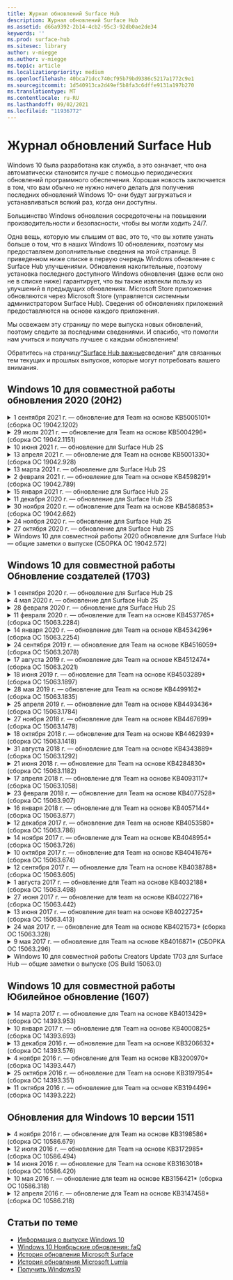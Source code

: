 ```yaml
---
title: Журнал обновлений Surface Hub
description: Журнал обновлений Surface Hub
ms.assetid: d66a9392-2b14-4cb2-95c3-92db0ae2de34
keywords: ''
ms.prod: surface-hub
ms.sitesec: library
author: v-miegge
ms.author: v-miegge
ms.topic: article
ms.localizationpriority: medium
ms.openlocfilehash: 40bca71dcc740cf95b79bd9386c5217a1772c9e1
ms.sourcegitcommit: 1d540913ca2d49ef5b8fa3c6dffe9131a197b270
ms.translationtype: MT
ms.contentlocale: ru-RU
ms.lasthandoff: 09/02/2021
ms.locfileid: "11936772"
---
```

# <a name="surface-hub-update-history"></a>Журнал обновлений Surface Hub

Windows 10 была разработана как служба, а это означает, что она автоматически становится лучше с помощью периодических обновлений программного обеспечения. Хорошая новость заключается в том, что вам обычно не нужно ничего делать для получения последних обновлений Windows 10- они будут загружаться и устанавливаться всякий раз, когда они доступны.

Большинство Windows обновления сосредоточены на повышении производительности и безопасности, чтобы вы могли ходить 24/7.

Одна вещь, которую мы слышим от вас, это то, что вы хотите узнать больше о том, что в наших Windows 10 обновлениях, поэтому мы предоставляем дополнительные сведения на этой странице. В приведенном ниже списке в первую очередь Windows обновление с Surface Hub улучшениями. Обновления накопительные, поэтому установка последнего доступного Windows обновления (даже если оно не в списке ниже) гарантирует, что вы также извлекли пользу из улучшений в предыдущих обновлениях. Microsoft Store приложения обновляются через Microsoft Store (управляется системным администратором Surface Hub). Сведения об обновлениях приложений предоставляются на основе каждого приложения.

Мы освежаем эту страницу по мере выпуска новых обновлений, поэтому следите за последними сведениями. И спасибо, что помогли нам учиться и получать лучшее с каждым обновлением!

Обратитесь на страницу["Surface Hub важные](https://support.microsoft.com/products/surface-devices/surface-hub)сведения" для связанных тем текущих и прошлых выпусков, которые могут потребовать вашего внимания.

## <a name="windows-10-team-2020-update-20h2"></a>Windows 10 для совместной работы обновления 2020 (20H2)

<details>
<summary>1 сентября 2021 г. — обновление для Team на основе KB5005101* (сборка ОС 19042.1202)</summary>

Это обновление для Surface Hub содержит улучшения качества и исправления безопасности. Основные обновления для Surface Hub, описанные в Windows 10 для совместной работы [2020 обновление 1](https://techcommunity.microsoft.com/t5/surface-it-pro-blog/windows-10-team-2020-update-1-released-to-all-surface-hubs/ba-p/2653503), а также включают в себя ниже:

* Повышает надежность некоторых сценариев настройки учетной записи устройств при использовании локального Exchange почтового ящика.

Обратитесь к руководству [по Surface Hub администрирования](/surface-hub/) для включения и отключения функций и служб устройства. *[KB5005101](https://support.microsoft.com/help/5005101)
</details>

<details>
<summary>29 июля 2021 г. — обновление для Team на основе KB5004296* (сборка ОС 19042.1151)</summary>

Это обновление для Surface Hub содержит улучшения качества и исправления безопасности. Основные обновления для Surface Hub, которые еще не описаны в Windows 10 [обновления,](https://support.microsoft.com/help/4581839/windows-10-update-history)включают:

* Обновление функции "Сбор журналов", чтобы включить Windows диагностические данные в формате csv.
* Исправление, которое гарантирует полное удаление всех данных, связанных с Chromium.
* Улучшает некоторые сценарии с помощью концентраторов Surface, присоединив Azure AD, при использовании Authenticator приложения.

Обратитесь к руководству [по Surface Hub администрирования](/surface-hub/) для включения и отключения функций и служб устройства. *[KB5004296](https://support.microsoft.com/help/5004296)
</details>

<details>
<summary>10 июня 2021 г. — обновление для Surface Hub 2S</summary>

Это обновление специфичен для Surface Hub 2S и предоставляет обновления драйвера и прошивки, описанные ниже:

* Обновление surface UEFI — 694.3751.768.0
  * Устранение критической уязвимости безопасности и повышение устойчивости системы.
* Обновление прошивки Surface ME — 11.8.86.3877
  * Устранение критической уязвимости безопасности и повышение устойчивости системы.
* Драйвер интерфейса интерфейса двигателя управления Intel (R) — 2102.100.0.1044
  * Устранение критической уязвимости безопасности и повышение устойчивости системы.
</details>

<details>
<summary>13 апреля 2021 г. — обновление для Team на основе KB5001330* (сборка ОС 19042.928)</summary>

Это обновление для Surface Hub содержит улучшения качества и исправления безопасности. Основные обновления для Surface Hub, которые еще не описаны в Windows 10 [обновления,](https://support.microsoft.com/help/4581839/windows-10-update-history)включают:

* Устраняется проблема, из-за которой Surface Hub устройств устанавливали только Windows обновления безопасности, а не Windows накопительных обновлений.

Обратитесь к руководству [по Surface Hub администрирования](/surface-hub/) для включения и отключения функций и служб устройства. *[KB5001330](https://support.microsoft.com/help/5001330)
</details>

<details>
<summary>13 марта 2021 г. — обновление для Surface Hub 2S</summary>

Это обновление специфичен для Surface Hub 2S и предоставляет обновления драйвера и прошивки, описанные ниже:

* Драйвер intel (R) Bluetooth - 22.30.0.4
  * Повышает безопасность и стабильность системы.
* Драйвер графики Intel (R) — 27.20.100.8682
  * Повышает безопасность и стабильность системы.
* Драйвер intel (R) Wi-Fi - 22.30.0.11
  * Повышает безопасность и стабильность системы.
</details>

<details>
<summary>2 февраля 2021 г. — обновление для Team на основе KB4598291* (сборка ОС 19042.789)</summary>

Это обновление для Surface Hub содержит улучшения качества и исправления безопасности. Основные обновления для Surface Hub, которые еще не описаны в Windows 10 [обновления,](https://support.microsoft.com/help/4581839/windows-10-update-history)включают:

* Исправление, позволяющее синхронизировать календарь с Exchange, если upN учетной записи устройства не равен smTP.
* Добавляет администраторам возможность отключить использование современной проверки подлинности во время синхронизации календаря с Exchange.
* Гарантирует, Surface Hub пользователям не будет предложено вводить учетные данные прокси после включения функции "Использование учетных данных учетных записей устройств".
* Устраняет проблему, Windows проверки обновлений и обновлений магазина никогда не будут завершены, если используется прокси-сервер, требующий проверки подлинности.
* Повышает надежность приложения Подключение во время подключенных сценариев ingest.

Обратитесь к руководству [по Surface Hub администрирования](/surface-hub/) для включения и отключения функций и служб устройства. *[KB4598291](https://support.microsoft.com/help/4598291)
</details>

<details>
<summary>15 января 2021 г. — обновление для Surface Hub 2S</summary>

Это обновление специфичен для Surface Hub 2S и предоставляет обновления драйвера и прошивки, описанные ниже:

* Обновление прошивки Surface SMC — 3.93.139.0
* Обновление surface UEFI — 694.3473.768.0
</details>

<details>
<summary>11 декабря 2020 г. — обновление для Surface Hub 2S</summary>

Это обновление специфичен для Surface Hub 2S и предоставляет обновления драйвера и прошивки, описанные ниже:

* Обновление прошивки Surface SMC — 3.92.139.0
* Обновление surface UEFI — 694.3447.768.0
</details>

<details>
<summary>30 ноября 2020 г. — обновление для Team на основе KB4586853* (сборка ОС 19042.662)</summary>

Это обновление для Surface Hub содержит улучшения качества и исправления безопасности. Основные обновления для Surface Hub, которые еще не описаны в Windows 10 [обновления,](https://support.microsoft.com/help/4581839/windows-10-update-history)включают:

* Обновление страницы конфиденциальности Параметры, чтобы предоставить дополнительные параметры.
* Устраняет проблему, из-за которой собрания, которые уже начались, не отображались на экране Welcome/Start.
* Устраняет проблему с восстановлением облачности для неавъессийных локализов.
* Skype для бизнеса
  * Повышает производительность звука в направлении.
  * Уменьшенные звуки "нажатие пера" при использовании пера во время Skype для бизнеса вызовов.
* Повышает надежность при регистрации в Windows инсайдерской программы.
* Повышает надежность оболочки Windows Team.

Обратитесь к руководству [по Surface Hub администрирования](/surface-hub/) для включения и отключения функций и служб устройства. *[KB4586853](https://support.microsoft.com/help/4586853)
</details>

<details>
<summary>24 ноября 2020 г. — обновление для Surface Hub 2S</summary>

Это обновление специфичен для Surface Hub 2S и предоставляет обновления драйвера и прошивки, описанные ниже:

* Обновление прошивки Surface SMC — 3.91.139.0
  * Повышение надежности подключенного ожидания.
* Обновление прошивки Surface Touch — 3.91.139.0
  * Улучшение подключения к сенсорной реакции в режиме ожидания.
* Обновление аудиопрограммы Surface USB - 3.91.139.0
* Обновление прошивки Surface Pen — 3.91.139.0
</details>

<details>
<summary>27 октября 2020 г. — обновление для Surface Hub 2S</summary>

Это обновление специфичен для Surface Hub 2S и предоставляет обновления драйвера и прошивки, описанные ниже:

* Обновление прошивки Aggregator Surface System — 4.14.139.0
* Обновление surface UEFI — 694.3386.768.0
</details>

<details>
<summary>Windows 10 для совместной работы 2020 обновление для Surface Hub — общие заметки о выпуске (СБОРКА ОС 19042.572)</summary>

Это обновление для Surface Hub содержит улучшения качества и исправления безопасности. Ключевые обновления для Surface Hub, которые еще не описаны в Windows 10 [истории](https://support.microsoft.com/help/4581839/windows-10-update-history)обновления, отмечены на странице "Что нового в Windows 10 для совместной работы[2020 update".](/surface-hub/surface-hub-2020-update-whats-new)

Дополнительные сведения о доступности обновления по регионам, методу рассылки и типу устройств можно найти на странице "Установка обновления[Windows 10 для совместной работы 2020".](/surface-hub/surface-hub-2020-update)
</details>

## <a name="windows-10-team-creators-update-1703"></a>Windows 10 для совместной работы Обновление создателей (1703)

<details>
<summary>1 сентября 2020 г. — обновление для Surface Hub 2S</summary>

Это обновление специфичен для Surface Hub 2S и предоставляет обновления драйвера и прошивки, описанные ниже:

* Обновление прошивки Surface SMC — 1.177.139.0
  * Улучшает сценарии ремонта полей.
* Обновление прошивки Surface SSD — 5.14.139.0
  * Повышает стабильность системы.
* Драйвер Surface Serial Hub — 9.40.139.0
  * Повышает стабильность системы.
</details>

<details>
<summary>4 мая 2020 г. — обновление для Surface Hub 2S</summary>

Это обновление специфичен для Surface Hub 2S и предоставляет обновления драйвера и прошивки, описанные ниже:

* Драйвер аудиосистемы Surface USB - 15.3.6.0
  * Повышает производительность звука в направлении.
* Драйвер отображения аудиосистемы Intel (R) — 10.27.0.5
  * Улучшает сценарии обмена экранами.
* Драйвер графики Intel (R) — 26.20.100.7263
  * Повышает стабильность системы.
* Драйвер Surface System — 1.7.139.0
  * Повышает стабильность системы.
* Обновление прошивки Surface SMC — 1.176.139.0
  * Повышает стабильность системы.
</details>

<details>
<summary>28 февраля 2020 г. — обновление для Surface Hub 2S</summary>

Это обновление специфичен для Surface Hub 2S и предоставляет обновления драйвера и прошивки, описанные ниже:

* Драйвер интеграции surface — 13.46.139.0 
  * Улучшает сценарии яркости отображения.
* Драйвер интерфейса интерфейса двигателя управления Intel (R) — 1914.12.0.1256
  * Повышает стабильность системы.
* Обновление прошивки Surface SMC — 1.161.139.0
  * Повышает производительность батареи пера.
* Обновление Surface UEFI — 694.2938.768.0
  * Повышает стабильность системы.
</details>

<details>
<summary>11 февраля 2020 г. — обновление для Team на основе KB4537765* (сборка ОС 15063.2284)</summary>

Это обновление для Surface Hub содержит улучшения качества и исправления безопасности. Основные обновления для Surface Hub, которые еще не описаны в Windows 10 [обновления,](https://support.microsoft.com/help/4018124/windows-10-update-history)включают:

* Устраняет проблему, из-за которой концентратор 2S не может быть хорошо слышен другими участниками во время Skype для бизнеса вызовов.
* Повышает надежность некоторых сценариев использования языков RTL на арабском, иврите и Surface Hub.

Обратитесь к руководству [по Surface Hub администрирования](/surface-hub/) для включения и отключения функций и служб устройства.
*[KB4537765](https://support.microsoft.com/help/4537765)
</details>

<details>
<summary>14 января 2020 г. — обновление для Team на основе KB4534296* (сборка ОС 15063.2254)</summary>

Это обновление для Surface Hub содержит улучшения качества и исправления безопасности. Основные обновления для Surface Hub, которые еще не описаны в Windows 10 [обновления,](https://support.microsoft.com/help/4018124/windows-10-update-history)включают:

* Решает проблему с коллекцией журналов для Microsoft Surface Hub 2S.

Обратитесь к руководству [по Surface Hub администрирования](/surface-hub/) для включения и отключения функций и служб устройства.
*[KB4534296](https://support.microsoft.com/help/4534296)
</details>

<details>
<summary>24 сентября 2019 г. — обновление для Team на основе KB4516059* (сборка ОС 15063.2078)</summary>

Это обновление для Surface Hub содержит улучшения качества и исправления безопасности. Основные обновления для Surface Hub, которые еще не описаны в Windows 10 [обновления,](https://support.microsoft.com/help/4018124/windows-10-update-history)включают:

 * Обновление Surface Hub 2S Параметры, чтобы точно отражать параметры восстановления.
 * Обновление экрана Surface Hub 2S Welcome, чтобы повысить узнаваемость устройства.
 * Устранена проблема с фоном Windows командной оболочки, отображаемой неправильно.
 * Устранена проблема с сохранением макета меню пусков при настройке с помощью политики MDM.
 * Исправлена проблема в Microsoft Edge, которая возникает при просмотре некоторых внутренних веб-сайтов.
 * Исправлена проблема в Skype для бизнеса, которая возникает при вручение в полноэкранном режиме.

Обратитесь к руководству [по Surface Hub администрирования](/surface-hub/) для включения и отключения функций и служб устройства.
*[KB4503289](https://support.microsoft.com/help/4503289)
</details>

<details>
<summary>17 августа 2019 г. — обновление для Team на основе KB4512474* (сборка ОС 15063.2021)</summary>

Это обновление для Surface Hub содержит улучшения качества и исправления безопасности. Основные обновления для Surface Hub, которые еще не описаны в Windows 10 [обновления,](https://support.microsoft.com/help/4018124/windows-10-update-history)включают:

 * Гарантирует, что по умолчанию в режиме "Дублировать" видео в концентраторе 2S.
 * Повышает надежность некоторых сценариев использования арабского языка на Surface Hub.

Обратитесь к руководству [по Surface Hub администрирования](/surface-hub/) для включения и отключения функций и служб устройства.
*[KB4503289](https://support.microsoft.com/help/4503289)
 </details>

<details>
<summary>18 июня 2019 г. — обновление для Team на основе KB4503289* (сборка ОС 15063.1897)</summary>

Это обновление для Surface Hub содержит улучшения качества и исправления безопасности. Основные обновления для Surface Hub, которые еще не описаны в Windows 10 [обновления,](https://support.microsoft.com/help/4018124/windows-10-update-history)включают:

* Решается проблема, препятствуя входу пользователя на устройство Microsoft Surface Hub с Azure Active Directory учетной записью. Эта проблема возникает из-за того, что предыдущий сеанс не завершился успешно.
* Добавляет поддержку подключений TLS 1.2 к поставщикам удостоверений и Exchange в сценариях настройки учетных записей устройств.
* Исправления для повышения надежности аппаратного диагностического приложения на концентраторе 2S. 
* Исправление для повышения согласованности первого запуска установки на Концентраторе 2S. 

Обратитесь к руководству [по Surface Hub администрирования](/surface-hub/) для включения и отключения функций и служб устройства.
*[KB4503289](https://support.microsoft.com/help/4503289)
</details>

<details>
<summary>28 мая 2019 г. — обновление для Team на основе KB4499162* (сборка ОС 15063.1835)</summary>

Это обновление для Surface Hub содержит улучшения качества и исправления безопасности. Основные обновления для Surface Hub, которые еще не описаны в Windows 10 [обновления,](https://support.microsoft.com/help/4018124/windows-10-update-history)включают:

* Гарантирует, Surface Hub пользователям не будет предложено вводить учетные данные прокси после включения функции "Использование учетных данных учетных записей устройств".
* Устраняет проблему, Skype подключения периодически сбой, так как аудио- и видео не используется правильный прокси.
* Добавляет поддержку TLS 1.2 в Skype для бизнеса.
* Устраняет сбой подключения SIP в клиенте Skype, когда Skype сервер TLS 1.0 или TLS 1.1 отключен.

Обратитесь к руководству [по Surface Hub администрирования](/surface-hub/) для включения и отключения функций и служб устройства.
*[KB4499162](https://support.microsoft.com/help/4499162)
</details>

<details>
<summary>25 апреля 2019 г. — обновление для Team на основе KB4493436* (сборка ОС 15063.1784)</summary>

Это обновление для Surface Hub содержит улучшения качества и исправления безопасности. Основные обновления для Surface Hub, которые еще не описаны в Windows 10 [обновления,](https://support.microsoft.com/help/4018124/windows-10-update-history)включают:

* Устраняет проблему синхронизации видео и аудио с некоторыми USB-устройствами, подключенными к Surface Hub.

Обратитесь к руководству [по Surface Hub администрирования](/surface-hub/) для включения и отключения функций и служб устройства.
*[KB4493436](https://support.microsoft.com/help/4493436)
</details>

<details>
<summary>27 ноября 2018 г. — обновление для Team на основе KB4467699* (сборка ОС 15063.1478)</summary>

Это обновление для Surface Hub содержит улучшения качества и исправления безопасности. Основные обновления для Surface Hub, которые еще не описаны в Windows 10 [обновления,](https://support.microsoft.com/help/4018124/windows-10-update-history)включают:

* Решается проблема, которая не позволяет некоторым пользователям Signing-In "Мои собрания и файлы".

Обратитесь к руководству [по Surface Hub администрирования](/surface-hub/) для включения и отключения функций и служб устройства.
*[KBKB4467699](https://support.microsoft.com/help/KB4467699)
</details>

<details>
<summary>18 октября 2018 г. — обновление для Team на основе KB4462939* (сборка ОС 15063.1418)</summary>

Это обновление для Surface Hub содержит улучшения качества и исправления безопасности. Основные обновления для Surface Hub, которые еще не описаны в Windows 10 [обновления,](https://support.microsoft.com/help/4018124/windows-10-update-history)включают:

* Skype для бизнеса исправлений: 
  * Устраняет Skype для бизнеса подключения при повторном сном
  * Устраняет Skype для бизнеса подключения к сети, когда устройство подключено к Интернету
  * Устраняет Skype для бизнеса при поиске пользователей из каталога
* Устраняет проблему, из-за которой концентратор по ошибке сообщает об "Отсутствие подключения к Интернету" в прокси-среде предприятия.
* Реализована функция, позволяющая клиентам выбирать новый опыт доски.

Обратитесь к руководству [по Surface Hub администрирования](/surface-hub/) для включения и отключения функций и служб устройства.
*[KB4462939](https://support.microsoft.com/help/4462939)
</details>

<details>
<summary>31 августа 2018 г. — обновление для Team на основе KB4343889* (сборка ОС 15063.1292)</summary>

Это обновление для Surface Hub содержит улучшения качества и исправления безопасности. Основные обновления для Surface Hub, которые еще не описаны в Windows 10 [обновления,](https://support.microsoft.com/help/4018124/windows-10-update-history)включают:

* Добавляет поддержку Microsoft Teams
* Устраняет проблему управления задачами с регистрацией Intune
* Позволяет администраторам отключить службы обмена мгновенными сообщениями и электронной почты для концентратора
* Дополнительные исправления ошибок и улучшения надежности для Surface Hub Skype для бизнеса App

Обратитесь к руководству [по Surface Hub администрирования](/surface-hub/) для включения и отключения функций и служб устройства.
*[KB4343889](https://support.microsoft.com/help/4343889)
</details>

<details>
<summary>21 июня 2018 г. — обновление для Team на основе KB4284830* (сборка ОС 15063.1182)</summary>

Это обновление для Surface Hub содержит улучшения качества и исправления безопасности. Основные обновления для Surface Hub, которые еще не описаны в Windows 10 [обновления,](https://support.microsoft.com/help/4018124/windows-10-update-history)включают:

* Изменение телеметрии в поддержку требований GDPR в EMEA

Обратитесь к руководству [по Surface Hub администрирования](/surface-hub/) для включения и отключения функций и служб устройства.
*[KB4284830](https://support.microsoft.com/help/KB4284830)
</details>

<details>
<summary>17 апреля 2018 г. — обновление для Team на основе KB4093117* (сборка ОС 15063.1058)</summary>

Это обновление для Surface Hub содержит улучшения качества и исправления безопасности. Основные обновления для Surface Hub, которые еще не описаны в Windows 10 [обновления,](https://support.microsoft.com/help/4018124/windows-10-update-history)включают:

* Устраняет проблему проводной проекции
* Включает массовое обновление для определенных политик MDM (Управление мобильными устройствами)
* Устранение проблемы с телефонным звоним с помощью международных вызовов
* Решает проблему разрешения изображений, когда 2 surface Hubs присоединяются к одному собранию
* Устранение ошибки обработки сертификатов OMS (Operations Management Suite)
* Устранение проблемы безопасности при очистке в конце сеанса
* Адреса Miracast, когда Surface Hub указаны каналы 149-165
  * Каналы от 149 до 165 по-прежнему будут непригодными для государственного законодательства в Европе, Японии или Израиле.

Обратитесь к руководству [по Surface Hub администрирования](/surface-hub/) для включения и отключения функций и служб устройства.
*[KB4093117](https://support.microsoft.com/help/4093117)
</details>

<details>
<summary>23 февраля 2018 г. — обновление для Team на основе KB4077528* (сборка ОС 15063.907)</summary>

Это обновление для Surface Hub содержит улучшения качества и исправления безопасности. Основные обновления для Surface Hub, которые еще не описаны в Windows 10 [обновления,](https://support.microsoft.com/help/4018124/windows-10-update-history)включают:

* Устранена проблема, из-за которой параметры MDM неправильно применяются
* Улучшенный процесс очистки

Обратитесь к руководству [по Surface Hub администрирования](/surface-hub/) для включения и отключения функций и служб устройства.
*[KB4077528](https://support.microsoft.com/help/4077528)
</details>

<details>
<summary>16 января 2018 г. — обновление для Team на основе KB4057144* (сборка ОС 15063.877)</summary>

Это обновление для Surface Hub содержит улучшения качества и исправления безопасности. Основные обновления для Surface Hub, которые еще не описаны в Windows 10 [обновления,](https://support.microsoft.com/help/4018124/windows-10-update-history)включают:

* Добавляет возможность управления макетом плитки меню "Пуск" с помощью MDM
* Исправление ошибки MDM при конфигурации вращения пароля

Обратитесь к руководству [по Surface Hub администрирования](/surface-hub/) для включения и отключения функций и служб устройства.
*[KB4057144](https://support.microsoft.com/help/4057144)
</details>

<details>
<summary>12 декабря 2017 г. — обновление для Team на основе KB4053580* (сборка ОС 15063.786)</summary>

Это обновление для Surface Hub содержит улучшения качества и исправления безопасности. Основные обновления для Surface Hub, которые еще не описаны в Windows 10 [обновления,](https://support.microsoft.com/help/4018124/windows-10-update-history)включают:

* Устраняет вспышки видео камеры (разрыв или мерцание) во время Skype для бизнеса вызовов
* Устраняет проблему SSD-ID Центра уведомлений

Обратитесь к руководству [по Surface Hub администрирования](/surface-hub/) для включения и отключения функций и служб устройства.
*[KB4053580](https://support.microsoft.com/help/4053580)
</details>

<details>
<summary>14 ноября 2017 г. — обновление для Team на основе KB4048954* (сборка ОС 15063.726)</summary>

Это обновление для Surface Hub содержит улучшения качества и исправления безопасности. Основные обновления для Surface Hub, которые еще не описаны в Windows 10 [обновления,](https://support.microsoft.com/help/4018124/windows-10-update-history)включают:

* Обновление функций, которое позволяет клиентам включить проводную проверку подлинности сети 802.1x с помощью политики MDM.
* Обновление функций, которое позволяет пользователям динамически выбирать приложение по своему выбору при открытии файла.
* Исправление, обеспечивающее полное удаление всех подключений между учетной записью пользователя и устройством.
* Исправление производительности, которое улучшает время очистки, а также Miracast времени подключения.
* Представляет простой способ использования проверки подлинности во время собраний, которые будут проходить в рамках разных собраний.
* Исправление, обеспечивающее использование компонентов службы тем же прокси-сервером, который настроен на устройстве.
* Уменьшает и более тщательно обеспечивает телеметрию, передаваемую устройством, что снижает использование пропускной способности.
* Включает функцию, позволяющую пользователям предоставлять отзывы в Корпорацию Майкрософт после завершения собрания.

Обратитесь к руководству [по Surface Hub администрирования](/surface-hub/) для включения и отключения функций и служб устройства.
*[KB4048954](https://support.microsoft.com/help/4048954)
</details>

<details>
<summary>10 октября 2017 г. — обновление для Team на основе KB4041676* (сборка ОС 15063.674)</summary>

Это обновление для Surface Hub содержит улучшения качества и исправления безопасности. Основные обновления для Surface Hub, которые еще не описаны в Windows 10 [обновления,](https://support.microsoft.com/help/4018124/windows-10-update-history)включают:

* Skype для бизнеса
  * Устраняет проблему, которая требовала перезагрузки устройства при повторном сном.
  * Устраняет проблему, из-за которой внешние контакты не удалось устранить Skype учетной записи Online Hub.
* PowerPoint
  * Устраняет проблему, при которой некоторые PowerPoint презентации не будут проектироваться на Концентраторе.
* Общее
  * Устранение проблемы, из-за которой usb-порт не мог быть отключен системным администратором.

*[KB4041676](https://support.microsoft.com/help/4041676)
</details>

<details>
<summary>12 сентября 2017 г. — обновление для Team на основе KB4038788* (сборка ОС 15063.605) </summary>

Это обновление для Surface Hub содержит улучшения качества и исправления безопасности. Основные обновления для Surface Hub, которые еще не описаны в Windows 10 [обновления,](https://support.microsoft.com/help/4018124/windows-10-update-history)включают:

* Безопасность
  * Устраняет проблему с Bitlocker, когда устройство просыпается от сна.
* Общее
  * Снижает частоту и количество телеметрии работоспособности устройств, улучшая производительность системы.
  * Устраняет проблему, которая не позволяет устройству собирать системные журналы.

*[KB4038788](https://support.microsoft.com/help/4038788)
</details>

<details>
<summary>1 августа 2017 г. — обновление для Team на основе KB4032188* (сборка ОС 15063.498)</summary>

* Skype для бизнеса 
  * Устраняет Skype для бизнеса Sign-In, которая требует повторной или системной перезагрузки.
  * Устраняет Skype для бизнеса некорректного отображения времени собрания.
  * Исправления для повышения Surface Hub Skype для бизнеса надежности.

*[KB4032188](https://support.microsoft.com/help/4032188)
</details>

<details>
<summary>27 июня 2017 г. — обновление для team на основе KB4022716* (сборка ОС 15063.442)</summary>

Это обновление для Surface Hub содержит улучшения качества и исправления безопасности. Основные обновления для Surface Hub, которые еще не описаны в Windows 10 [обновления,](https://support.microsoft.com/help/4018124/windows-10-update-history)включают:

* Address NVIDIA driver crashes that may necessitate sleeping 84 " Surface Hub to power down, requiring a manual restart.
* Устранена проблема, из-за которой некоторые приложения не запускают на 84-Surface Hub.

*[KB4022716](https://support.microsoft.com/help/4022716)
</details>

<details>
<summary>13 июня 2017 г. — обновление для team на основе KB4022725* (сборка ОС 15063.413)</summary>

Это обновление для Surface Hub содержит улучшения качества и исправления безопасности. Основные обновления для Surface Hub, которые еще не описаны в Windows 10 [обновления,](https://support.microsoft.com/help/4018124/windows-10-update-history)включают:

* Общее
  * Resolved Pen ink dropping issues with pens
  * Устранена проблема, из-за чего продолжительное время до собрания "очистка"

*[KB4022725](https://support.microsoft.com/help/4022725)
</details>

<details>
<summary>24 мая 2017 г. — обновление для Team на основе KB4021573* (сборка ОС 15063.328)</summary>

Это обновление для Surface Hub содержит улучшения качества и исправления безопасности. Основные обновления для Surface Hub, которые еще не описаны в Windows 10 [обновления,](https://support.microsoft.com/help/4018124/windows-10-update-history)включают:

* Общее
  * Устранена проблема с сохранением параметра прокси во время проблемы обновления

*[KB4021573](https://support.microsoft.com/help/4021573)
</details>

<details>
<summary>9 мая 2017 г. — обновление для Team на основе KB4016871* (СБОРКА ОС 15063.296)</summary>

Это обновление для Surface Hub содержит улучшения качества и исправления безопасности. Основные обновления для Surface Hub, которые еще не описаны в Windows 10 [обновления,](https://support.microsoft.com/help/4018124/windows-10-update-history)включают:

* Общее
  * Адресная проблема цикла сна и пробуждения
  * Устранены некоторые проблемы с сбросом и восстановлением
  * Адресная проблема вкладки "История обновления"
  * Устранена Miracast запуска службы
* Приложения
  * Исправлена ошибка обновления пакета приложений

*[KB4016871](https://support.microsoft.com/help/4016871)
</details>

<details>
<summary>Windows 10 для совместной работы Creators Update 1703 для Surface Hub — общие заметки о выпуске (OS Build 15063.0)</summary>

Это обновление для Surface Hub содержит улучшения качества и исправления безопасности. Основные обновления для Surface Hub, которые еще не описаны в Windows 10 [обновления,](https://support.microsoft.com/help/4018124/windows-10-update-history)включают:

* Развитие работы с большим экраном 
  * Улучшена карусель собраний в Welcome and Start
  * Присоединяйтесь к собраниям и завершите сеанс непосредственно из меню
  * Приложения могут использовать больше экрана во время сеанса
  * Упрощенные Skype управления
  * Улучшенные механизмы предоставления обратной связи
* Доступ к личному контенту*
  * Личный одиночный вход из Welcome или Start
  * Присоединяйтесь к собраниям и завершите сеанс непосредственно из меню
  * Доступ к личным файлам OneDrive для бизнеса непосредственно из Пуск
  * Предварительно заселенный вход участника
  * Оптимизация потоков проверки подлинности с приложением "Authenticator" **
* Управляемость & развертывания 
  * Упрощенная процедура OOBE с помощью массовой подготовка
  * Служба восстановления устройств на облачной основе
  * Enterprise клиентского сертификата
  * Улучшенная поддержка учетных данных прокси
  * Добавлена и улучшена поддержка Skype службы (QoS)
  * Добавлена возможность настройки тома устройства по умолчанию в Параметры
  * Улучшенная поддержка MDM для Surface Hub [параметров](/surface-hub/remote-surface-hub-management)
* Улучшенная безопасность 
  * Добавлена возможность ограничения USB-дисков только для BitLocker
  * Добавлена возможность отключения USB-портов с помощью MDM
  * Добавлена возможность отключения функции "Сеанс резюме" во время отключаемого времени
  * Добавление проводной поддержки 802.1x
* Аудио и проекция
  * Улучшения dolby Audio "Human Speaker"
  * Уменьшенные звуки "нажатие пера" при использовании пера во время Skype для бизнеса вызовов
  * Добавлена поддержка подключений Miracast инфраструктуры
* Исправления надежности и производительности
  * Устранены некоторые проблемы с сбросом и восстановлением
  * Устранена Surface Hub Exchange проверки подлинности при использовании клиентских сертификатов
  * Улучшение Wi-Fi подключения к сети и стабильности учетных данных
  * Исправлены Miracast и проблемы с синхронизацией звука во время воспроизведения видео
  * Включенный параметр для отключения автоматического подключения к поведению

*Функция единого входного знака требует использования Office365 и OneDrive для бизнеса **Refer to Admin Guide for service requirements

</details>

## <a name="windows-10-team-anniversary-update-1607"></a>Windows 10 для совместной работы Юбилейное обновление (1607)

<details>
<summary>14 марта 2017 г. — обновление для Team на основе KB4013429* (сборка ОС 14393.953)</summary>

Это обновление для Surface Hub содержит улучшения качества и исправления безопасности. Основные обновления для Surface Hub, которые еще не описаны в Windows 10 [обновления,](https://support.microsoft.com/help/4018124/windows-10-update-history)включают:

* Общее
  * Исправление безопасности для Обозревателя файлов для предотвращения навигации в ограниченных расположениях файлов
* Skype для бизнеса
  * Исправление для устранения задержки при совместном использовании экрана на основе удаленного рабочего стола

*[KB4013429](https://support.microsoft.com/help/4013429)
</details>

<details>
<summary>10 января 2017 г. — обновление для Team на основе KB4000825* (сборка ОС 14393.693)</summary>

Это обновление для Surface Hub содержит улучшения качества и исправления безопасности. Основные обновления для Surface Hub, которые еще не описаны в Windows 10 [обновления,](https://support.microsoft.com/help/4018124/windows-10-update-history)включают:

* Включен выбор 106/109 Макеты клавиатуры для использования с физическими японскими клавиатурами

*[KB4000825](https://support.microsoft.com/help/4000825)
</details>

<details>
<summary>13 декабря 2016 г. — обновление для Team на основе KB3206632* (сборка ОС 14393.576)</summary>

Это обновление для Surface Hub содержит улучшения качества и исправления безопасности. Основные обновления для Surface Hub, которые еще не описаны в Windows 10 [обновления,](https://support.microsoft.com/help/4018124/windows-10-update-history)включают:

* Устраняет проблему искажения аудиосвязи с проводным подключением

*[KB3206632](https://support.microsoft.com/help/3206632)
</details>

<details>
<summary>4 ноября 2016 г. — обновление для Team на основе KB3200970* (сборка ОС 14393.447)</summary>

Это обновление для Windows 10 для совместной работы юбилейного обновления (версия 1607) для Surface Hub и исправлений безопасности. Основные обновления для Surface Hub, которые еще не описаны в Windows 10 [обновления,](https://support.microsoft.com/help/4018124/windows-10-update-history)включают:

* Skype для бизнеса ошибки для повышения надежности

*[KB3200970](https://support.microsoft.com/help/3200970)
</details>

<details>
<summary>25 октября 2016 г. — обновление для Team на основе KB3197954* (сборка ОС 14393.351)</summary>

Это обновление для Surface Hub содержит улучшения качества и исправления безопасности. Основные обновления для Surface Hub, которые еще не описаны в Windows 10 [обновления,](https://support.microsoft.com/help/4018124/windows-10-update-history)включают:

* Включение новой функции sleep в ОС и Bios для снижения энергопотребления Surface Hub и повышения ее долгосрочной надежности
* Общее
  * Устраняет сценарии, в которых экранная клавиатура иногда не появляется
  * Устраняет перенос приложения доски, который иногда возникает при открытии запланированного собрания
  * Устраняет проблему, которая помешала администраторам изменить пароль локального администратора после сброса устройства
  * BIOS изменит решение проблемы с отслеживанием панели состояния во время сброса устройства
  * Обновление UEFI для решения проблем с отключением питания

*[KB3197954](https://support.microsoft.com/help/3197954)
</details>

<details>
<summary>11 октября 2016 г. — обновление для Team на основе KB3194496* (сборка ОС 14393.222)</summary>

Это обновление позволяет Windows 10 для совместной работы юбилейного обновления Surface Hub и содержит улучшения качества и исправления безопасности. (Устройство будет запущено Windows 10 версии 1607 после установки.) Основные обновления для Surface Hub, которые еще не описаны в Windows 10 [обновления,](https://support.microsoft.com/help/4018124/windows-10-update-history)включают:

* Skype для бизнеса
  * Повышение производительности при присоединении к собраниям, включая проблемы при присоединении к собранию с помощью федерадных учетных записей
  * Поддержка обмена экранами на основе видео (VBSS) теперь доступна Skype для бизнеса для Surface Hub
  * Устранено отключение после 5 минут простоя
  * Сбой Skype обмена экранами между концентратором и концентратором
  * Улучшения Skype видео, в том числе:
    * Потеря видео во время встречи с несколькими видео-презентаторами
    * Видео обрезка во время звонков
    * Исходяние видео вызова, не отображаемого для других участников
  * Устранена проблема со входом в upN по ошибке
  * Устранена проблема с панелью набора телефонов во время использования вызовов протокола инициации сеанса (SIP)
* Доска
  * Теперь пользователь может сохранять и отзывать сеансы доски с помощью OneDrive-службы (с помощью функции Share)
  * Улучшение запуска доски при удалении пера из дока
* Приложения
  * Предварительно установленное OneDrive приложение для доступа к личным и работе файлов
  * Предварительно установленное приложение Photos для просмотра фотографий и видео
  * Предварительно установленное приложение PowerBI для просмотра панелей мониторинга
  * Приложения Office Word, Excel, PowerPoint — все они включены в
  * Edge on Surface Hub теперь поддерживает веб-сайты на основе flash
* Общее
  * Выбор включенного аудио-устройства (для концентраторов Surface, присоединенных с помощью внешних аудио-устройств)
  * Включенная поддержка HDCP на выходных соединиттелях DisplayPort
  * Изменение пользовательского интерфейса системы в параметры [](https://www.microsoft.com/surface/support/surface-hub) оптимизации использования (дополнительные сведения см. в руководстве по пользователю и администратору)
  * Исправление ошибок и оптимизация производительности для ускорения потока Azure Active Directory регистрации
  * Значительно улучшено время, необходимое для сброса и восстановления Surface Hub
  * Защитник Windows Пользовательский интерфейс добавлен в параметры
  * Улучшенный сенсорный UX для запуска
  * Включенная поддержка беспроводной проекции более 1080p с помощью Miracast на поддерживаемых устройствах
  * Разрешено" Нет подключения к Интернету" и "Встречи могут быть устарели" ложные состояния уведомления от запуска
  * Улучшенная надежность экранной клавиатуры
  * Дополнительная поддержка создания пакетов Surface Hub с помощью Windows Imaging & Configuration Designer (ICD) и улучшенного решения Surface Hub мониторинга в пакете управления операциями (OMS)

*[KB3194496](https://support.microsoft.com/help/3194496)
</details>

## <a name="updates-for-windows-10-version-1511"></a>Обновления для Windows 10 версии 1511

<details>
<summary>4 ноября 2016 г. — обновление для Team на основе KB3198586* (сборка ОС 10586.679)</summary>

Это обновление Windows 10 для совместной работы (версия 1511) для Surface Hub содержит улучшения качества и исправления безопасности, описанные в Windows 10 [истории обновления](https://support.microsoft.com/help/4018124/windows-10-update-history). В этом обновлении Surface Hub нет определенных элементов.

*[KB3198586](https://support.microsoft.com/help/3198586)
</details>

<details>
<summary>12 июля 2016 г. — обновление для Team на основе KB3172985* (сборка ОС 10586.494)</summary>

Это обновление включает улучшения качества и исправления безопасности. Новые функции операционной системы в этом обновлении не представлены. Ключевые изменения, определенные Surface Hub (те, которые еще не включены в Windows 10 [обновления),](https://support.microsoft.com/help/4018124/windows-10-update-history)включают:

* Исправлена проблема, из-за Windows системных сбоей
* Исправлена проблема, из-за чего повторялись сбои Edge
* Исправлена проблема, вызываемая сбоями службы перед закрытием
* Исправлена проблема, из-за которой некоторые данные приложений не были удалены должным образом после сеанса
* Обновленный драйвер NFC Broadcom для повышения производительности NFC
* Обновленный драйвер Wi-Fi Marvell для повышения Miracast производительности
* Обновленный драйвер Nvidia для исправления ошибки отображения, в которой на Surface Hub 84", отображается нечеткое или нечеткое содержимое
* Исправлены многочисленные Skype для бизнеса, в том числе: 
  * Проблема, из-за Skype для бизнеса отключения во время собраний
  * Проблема, из-за которой пользователи не могли присоединяться к собраниям, когда организатор собрания был в федераированной конфигурации
  * Включение Skype для бизнеса общего доступа к приложениям
  * Проблема, вызываемая Skype сбоями приложения
* Добавлена подсказка в "Параметры" для информирования пользователей о том, что ОС может быть повреждена, если сброс устройства прерывается до завершения.

*[KB3172985](https://support.microsoft.com/help/3172985)
</details>

<details>
<summary>14 июня 2016 г. — обновление для Team на основе KB3163018* (сборка ОС 10586.420)</summary>

Это обновление для Surface Hub содержит улучшения качества и исправления безопасности. Новые функции операционной системы в этом обновлении не представлены. Основные обновления для Surface Hub, которые еще не описаны в Windows 10 [обновления,](https://support.microsoft.com/help/4018124/windows-10-update-history)включают:

* Ограниченный выпуск. Обратитесь к 12 июля 2016 г. — [KB3172985](https://support.microsoft.com/en-us/help/3172985) (СБОРКА ОС 10586.494) для Surface Hub конкретных сведений о пакете

*[KB3163018](https://support.microsoft.com/help/3163018)
</details>

<details>
<summary>10 мая 2016 г. — обновление для team на основе KB3156421* (сборка ОС 10586.318)</summary>

Это обновление для Surface Hub содержит улучшения качества и исправления безопасности. Новые функции операционной системы в этом обновлении не представлены. Основные обновления для Surface Hub, которые еще не описаны в Windows 10 [обновления,](https://support.microsoft.com/help/4018124/windows-10-update-history)включают:

* Исправлена проблема, из-за OneDrive некоторых приложений Магазина
* Исправлена проблема, из-за чего сенсорный ввод перестал отвечать в приложениях

*[KB3156421](https://support.microsoft.com/help/3156421)
</details>

<details>
<summary>12 апреля 2016 г. — обновление для Team на основе KB3147458* (сборка ОС 10586.218)</summary>

Это обновление для Surface Hub содержит улучшения качества и исправления безопасности. Новые функции операционной системы в этом обновлении не представлены. Основные обновления для Surface Hub, которые еще не описаны в Windows 10 [обновления,](https://support.microsoft.com/help/4018124/windows-10-update-history)включают:

* Исправлена проблема, из-за которой уровень громкости не был должным образом сброшен между сеансами

*[KB3147458](https://support.microsoft.com/help/3147458)
</details>

## <a name="related-topics"></a>Статьи по теме

* [Информация о выпуске Windows 10](https://go.microsoft.com/fwlink/p/?LinkId=724328)
* [Windows 10 Ноябрьские обновления: faQ](https://windows.microsoft.com/windows-10/windows-update-faq)
* [История обновления Microsoft Surface](https://go.microsoft.com/fwlink/p/?LinkId=724327)
* [История обновления Microsoft Lumia](https://go.microsoft.com/fwlink/p/?LinkId=785968)
* [Получить Windows10](https://go.microsoft.com/fwlink/p/?LinkId=616447)
